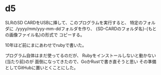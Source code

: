 # d5

SLRのSD CARDをUSBに挿して、このプログラムを実行すると、
特定のフォルダに ./yyyy/mm/yyy-mm-ddフォルダを作り、
{SD-CARDのフォルダ名}-{もとの画像ファイル名}の形式で
コピーする。

10年ほど前にまにあわせでrubyで書いた。

プログラム自体はまだ使ってるのだが、
Rubyをインストールしないと動かない(当たり前)のが
面倒になってきたので、GoかRustで書き直そうと思い
その準備としてGitHubに置いとくことにした。
